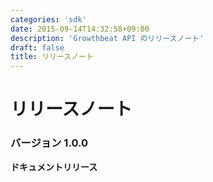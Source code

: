 ```yaml
---
categories: 'sdk'
date: 2015-09-14T14:32:58+09:00
description: 'Growthbeat API のリリースノート'
draft: false
title: リリースノート
---
```


# リリースノート

### バージョン 1.0.0

**ドキュメントリリース**
